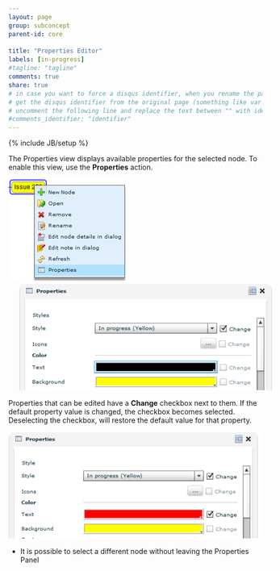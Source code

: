 ```yaml
---
layout: page
group: subconcept
parent-id: core

title: "Properties Editor"
labels: [in-progress]
#tagline: "tagline"
comments: true
share: true
# in case you want to force a disqus identifier, when you rename the page
# get the disqus identifier from the original page (something like var disqus_identifier = 'ident';),
# uncomment the following line and replace the text between "" with ident
#comments_identifier: "identifier"
---
```


{% include JB/setup %}

The Properties view displays available properties for the selected node. To enable this view, use the **Properties** action.

<p class="text-center">
<img class="img-thumbnail" src="properties4.png"/>
<img class="img-thumbnail" src="properties3.png" hspace="20"/>
</p>

Properties that can be edited have a **Change** checkbox next to them. If the default property value is changed, the checkbox becomes selected. Deselecting the checkbox, will restore the default value for that property.

<img class="img-thumbnail center-block" src="properties5.png"/>

* It is possible to select a different node without leaving the Properties Panel

